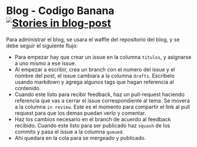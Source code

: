 # Blog - Codigo Banana [![Stories in blog-post][badge-codigo-banana]][waffle-codigo-banana]

Para administrar el blog, se usara el waffle del repositorio del blog, y se debe seguir el siguiente flujo:

- Para empezar hay que crear un issue en la columna `titulos`, y asignarse a uno mismo a ese issue.
- Al empezar a escribir, crea un branch con el numero del issue y el nombre del post, el issue cambiara a la columna `drafts`. Escribelo usando markdown y agrega algunos tags que hagan referencia al contenido.
- Cuando este listo para recibir feedback, haz un pull-request haciendo referencia que vas a cerrar el issue correspondiente al tema. Se movera a la columna `in review`. Este es el momento para compartir el link al pull request para que los demas puedan verlo y comentar.
- Haz los cambios necesario en el branch de acuerdo al feedback recibido. Cuando este listo para ser publicado haz `squash` de los commits y pasa el issue a la columna `queued`.
- Ahi quedara en la cola para se mergeado y publicado. 

[waffle-codigo-banana]: http://waffle.io/platanus/blog
[badge-codigo-banana]: https://badge.waffle.io/platanus/blog.svg?label=blog-post&title=blog-post

